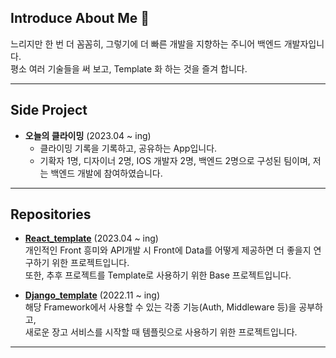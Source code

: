 ## **Introduce About Me** 👋

느리지만 한 번 더 꼼꼼히, 그렇기에 더 빠른 개발을 지향하는 주니어 백엔드 개발자입니다.   
평소 여러 기술들을 써 보고, Template 화 하는 것을 즐겨 합니다.   

***
## **Side Project**
* **오늘의 클라이밍** (2023.04 ~ ing)
    * 클라이밍 기록을 기록하고, 공유하는 App입니다. 
    * 기확자 1명, 디자이너 2명, IOS 개발자 2명, 백엔드 2명으로 구성된 팀이며, 저는 백엔드 개발에 참여하였습니다.

***
## **Repositories**

* [**React_template**](https://github.com/strsu/React_Template) (2023.04 ~ ing)   
  개인적인 Front 흥미와 API개발 시 Front에 Data를 어떻게 제공하면 더 좋을지 연구하기 위한 프로젝트입니다.   
  또한, 추후 프로젝트를 Template로 사용하기 위한 Base 프로젝트입니다.

* [**Django_template**](https://github.com/strsu/Django_Template) (2022.11 ~ ing)   
  해당 Framework에서 사용할 수 있는 각종 기능(Auth, Middleware 등)을 공부하고,   
  새로운 장고 서비스를 시작할 때 템플릿으로 사용하기 위한 프로젝트입니다.


***
<!--
## **Monthly Record of My Development**

* 2023.08
    * AWS DMS를 이용한 Migration 작업 및 Websocket 테스트
* 2023.07
    * 신규 프로젝트 셋팅 및 AWS MSK 셋팅
* 2023.06
    * 8박 10일의 이탈리아 여행
    * 신규 프로젝트 투입 전 기술정리
* 2023.05
    * 각종 짜잘짜잘한 API 버그 수정
* 2023.04
    * 자원 등록 기능 개발
    * ELK를 활용한 Logging 시스템 구축
* 2023.03
    * 월 별 리포트, 세금 계산서 자동 생성 및 PDF 제공 기능 개발
* 2023.02
    * **정산 자동화 작업**은 정녕 완성될 수 없는 기능인가,,,
* 2023.01
    * Refactoring을 통한 API 속도 개선 작업

<details>
    <summary>2022</summary>

<!-- summary 아래 한칸 공백 두고 내용 삽입 --
* 2022.12
    * Refactoring을 통한 API 속도 개선 작업
* 2022.11
    * Legacy Code 제거 작업
* 2022.10
    * MWAA, Airflow 셋팅 작업
* 2022.09
    * AWS 계정 이동 및 프로젝트 배포 작업
* 2022.08
    * 8월 8일, 첫 회사 입사

</details>

-->